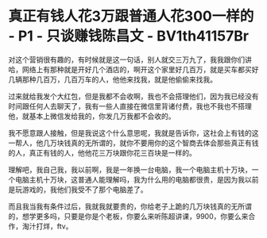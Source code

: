 # 真正有钱人花3万跟普通人花300一样的 - P1 - 只谈赚钱陈昌文 - BV1th41157Br

对这个营销很有趣的，有时候就是这一句话，别人就交三万九了，我我跟你们讲哈，网络上有那种就是开好几个酒店的，啊开这个家里好几百万，就是买车都买好几辆那种几百万，几百万车的人，他他来找我，就是他偷偷来找我。

过来就给我发个大红包，但是我都不会收啊，我也不会搭理他们，因为我已经没有时间跟任何人去聊天了，我有一些人直接在微信里背诸付费，我也不我也不搭理他，就基本上微信发给我的，你发几万我都不会收的。

我不愿意跟人接触，但是我说这个什么意思呢，我就是告诉你，这社会上有钱的这一帮人，他几万块钱真的无所谓的，就你不要用你的这个智商去体会那些真正有钱的人，真正有钱的人，他他花三万块跟你花三百块是一样的。

理解吧，我自己我，我以前啊，我是一年换一台电脑，我一个电脑主机十万块，一个电脑主机十万块，这普通人能理解吗，我为什么用的电脑都很贵，是因为我以前是玩游戏的，我他们我受不了那个电脑差了。

而且我当我有条件过后，我就我就要贵的，你给老子上跪的几万块钱真的无所谓的，想学更多吗，只要是你是个老板，你要么来听陈超讲课，9900，你要么来合作，淘汁打烊，ftv。

